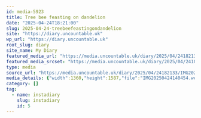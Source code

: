 ```yaml
---
id: media-5923
title: Tree bee feasting on dandelion
date: "2025-04-24T18:21:00"
slug: 2025-04-24-treebeefeastingondandelion
site: "https://diary.uncountable.uk"
wp_url: "https://diary.uncountable.uk"
root_slug: diary
site_name: My Diary
featured_media_url: "https://media.uncountable.uk/diary/2025/04/24182133/IMG20250424140454.webp"
featured_media_srcset: "https://media.uncountable.uk/diary/2025/04/24182133/IMG20250424140454-257x300.webp 257w, https://media.uncountable.uk/diary/2025/04/24182133/IMG20250424140454-878x1024.webp 878w, https://media.uncountable.uk/diary/2025/04/24182133/IMG20250424140454-150x150.webp 150w, https://media.uncountable.uk/diary/2025/04/24182133/IMG20250424140454-548x640.webp 548w, https://media.uncountable.uk/diary/2025/04/24182133/IMG20250424140454.webp 1360w"
type: media
source_url: "https://media.uncountable.uk/diary/2025/04/24182133/IMG20250424140454.webp"
media_details: {"width":1360,"height":1587,"file":"IMG20250424140454.webp","filesize":189432,"sizes":{"medium":{"file":"IMG20250424140454-257x300.webp","width":257,"height":300,"filesize":51616,"mime_type":"image/webp","source_url":"https://media.uncountable.uk/diary/2025/04/24182133/IMG20250424140454-257x300.webp"},"large":{"file":"IMG20250424140454-878x1024.webp","width":878,"height":1024,"filesize":209158,"mime_type":"image/webp","source_url":"https://media.uncountable.uk/diary/2025/04/24182133/IMG20250424140454-878x1024.webp"},"thumbnail":{"file":"IMG20250424140454-150x150.webp","width":150,"height":150,"filesize":29096,"mime_type":"image/webp","source_url":"https://media.uncountable.uk/diary/2025/04/24182133/IMG20250424140454-150x150.webp"},"mobwidth":{"file":"IMG20250424140454-548x640.webp","width":548,"height":640,"filesize":127444,"mime_type":"image/webp","source_url":"https://media.uncountable.uk/diary/2025/04/24182133/IMG20250424140454-548x640.webp"},"full":{"file":"IMG20250424140454.webp","width":1360,"height":1587,"mime_type":"image/webp","source_url":"https://media.uncountable.uk/diary/2025/04/24182133/IMG20250424140454.webp"}},"image_meta":{"aperture":"0","credit":"","camera":"","caption":"","created_timestamp":"0","copyright":"","focal_length":"0","iso":"0","shutter_speed":"0","title":"","orientation":"0","keywords":[]}}
category: []
tag:
  - name: instadiary
    slug: instadiary
    id: 5
---
```


